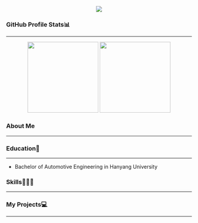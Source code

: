 <div align="center">
  <img src="https://capsule-render.vercel.app/api?type=venom&color=blue&height=300&section=header&text=Hi%20there!%20I'm%20Jihyun%20Kim%20render&fontSize=50" />
</div>

<!--
**kjh1130/kjh1130** is a ✨ _special_ ✨ repository because its `README.md` (this file) appears on your GitHub profile.

Here are some ideas to get you started:

- 🔭 I’m currently working on ...
- 🌱 I’m currently learning ...
- 👯 I’m looking to collaborate on ...
- 🤔 I’m looking for help with ...
- 💬 Ask me about ...
- 📫 How to reach me: ...
- 😄 Pronouns: ...
- ⚡ Fun fact: ..
-->
### GitHub Profile Stats📊
---
<div align="center">
  <img src="https://github-readme-stats.vercel.app/api?username=kjh1130&show_icons=true&theme=radical&bg_color=ffffff&title_color=blue&text_color=000000&icon_color=blue" height=192px />
  <img src="https://github-readme-stats.vercel.app/api/top-langs/?username=kjh1130&layout=compact&text_color=blue&title_color=blue" height=192px/>
</div>

### About Me
---


### Education🏫
---
  - Bachelor of Automotive Engineering in Hanyang University

<!-- <h3 align="center">Awards</h3> -->

### Skills👨🏻‍💻
---

  
### My Projects💻
---
